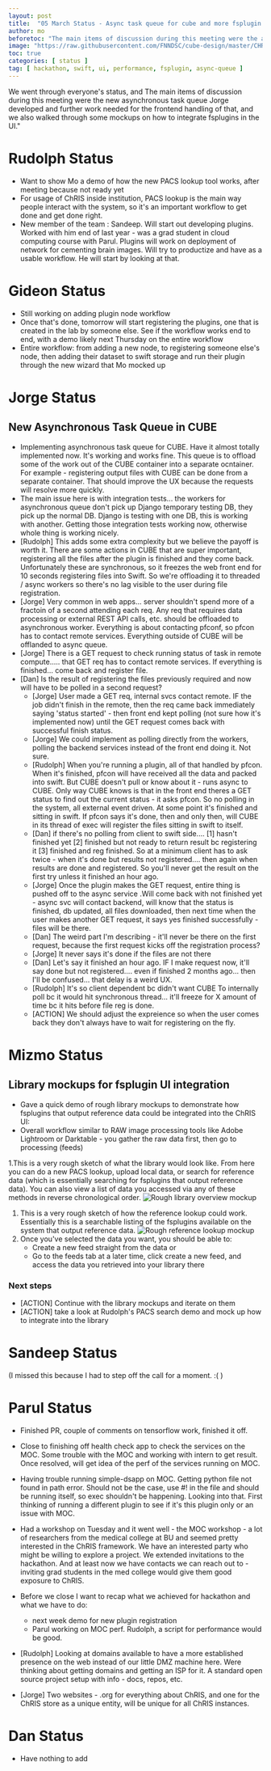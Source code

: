 ```yaml
---
layout: post
title:  "05 March Status - Async task queue for cube and more fsplugin UX discussion"
author: mo
beforetoc: "The main items of discussion during this meeting were the asynchronous task queue Jorge has been working on for cube and a discussion of how to integrate fsplugins into the UI."
image: "https://raw.githubusercontent.com/FNNDSC/cube-design/master/CHRIS-UI/PNG/library/references_rough_5mar2020.png"
toc: true
categories: [ status ]
tag: [ hackathon, swift, ui, performance, fsplugin, async-queue ] 
---
```


We went through everyone's status, and The main items of discussion during this meeting were the new asynchronous task queue Jorge developed and further work needed for the frontend handling of that, and we also walked through some mockups on how to integrate fsplugins in the UI."

# Rudolph Status #

- Want to show Mo a demo of how the new PACS lookup tool works, after meeting because not ready yet
- For usage of ChRIS inside institution, PACS lookup is the main way people interact with the system, so it's an important workflow to get done and get done right.
- New member of the team : Sandeep. Will start out developing plugins. Worked with him end of last year - was a grad student in cloud computing course with Parul. Plugins will work on deployment of network for cementing brain images. Will try to productize and have as a usable workflow. He will start by looking at that. 

# Gideon Status #

- Still working on adding plugin node workflow
- Once that's done, tomorrow will start registering the plugins, one that is created in the lab by someone else. See if the workflow works end to end, with a demo likely next Thursday on the entire workflow
- Entire workflow: from adding a new node, to registering someone else's node, then adding their dataset to swift storage and run their plugin through the new wizard that Mo mocked up

# Jorge Status #

## New Asynchronous Task Queue in CUBE ##

- Implementing asynchronous task queue for CUBE. Have it almost totally implemented now. It's working and works fine. This queue is to offload some of the work out of the CUBE container into a separate ocntainer. For example - registering output files with CUBE can be done from a separate container. That should improve the UX because the requests will resolve more quickly. 
- The main issue here is with integration tests... the workers for asynchronous queue don't pick up Django temporary testing DB, they pick up the normal DB. Django is testing with one DB, this is working with another. Getting those integration tests working now, otherwise whole thing is working nicely.
- [Rudolph] This adds some extra complexity but we believe the payoff is worth it. There are some actions in CUBE that are super important, registering all the files after the plugin is finished and they come back. Unfortunately these are synchronous, so it freezes the web front end for 10 seconds registering files into Swift. So we're offloading it to threaded / async workers so there's no lag visible to the user during file registration. 
- [Jorge] Very common in web apps... server shouldn't spend more of a fractoin of a second attending each req. Any req that requires data processing or external REST API calls, etc. should be offloaded to asynchronous worker. Everything is about contacting pfconf, so pfcon has to contact remote services. Everything outside of CUBE will be offlanded to async queue.
- [Jorge] There is a GET request to check running status of task in remote compute..... that GET req has to contact remote services. If everything is finished... come back and register file. 
- [Dan] Is the result of registering the files previously required and now will have to be polled in a second request?
  - [Jorge] User made a GET req, internal svcs contact remote. IF the job didn't finish in the remote, then the req came back immediately saying 'status started' - then front end kept polling (not sure how it's implemented now) until the GET request comes back with successful finish status. 
  - [Jorge] We could implement as polling directly from the workers, polling the backend services instead of the front end doing it. Not sure.
  - [Rudolph] When you're running a plugin, all of that handled by pfcon. When it's finished, pfcon will have received all the data and packed into swift. But CUBE doesn't pull or know about it - runs async to CUBE. Only way CUBE knows is that in the front end theres a GET status to find out the current status - it asks pfcon. So no polling in the system, all external event driven. At some point it's finished and sitting in swift. If pfcon says it's done, then and only then, will CUBE in its thread of exec will register the files sitting in swift to itself. 
  - [Dan] if there's no polling from client to swift side.... [1] hasn't finished yet [2] finished but not ready to return result bc registering it [3] finished and reg finished. So at a minimum client has to ask twice - when it's done but results not registered.... then again when results are done and registered. So you'll never get the result on the first try unless it finished an hour ago.
   - [Jorge] Once the plugin makes the GET request, entire thing is pushed off to the async service .Will come back with not finished yet - async svc will contact backend, will know that the status is finished, db updated, all files downloaded, then next time when the user makes another GET request, it says yes finished successfully - files will be there.
   - [Dan] The weird part I'm describing - it'll never be there on the first request, because the first request kicks off the registration process?
   - [Jorge] It never says it's done if the files are not there
   - [Dan] Let's say it finished an hour ago. IF I make request now, it'll say done but not registered.... even if finished 2 months ago... then I'll be confused... that delay is a weird UX. 
   - [Rudolph] It's so client dependent bc didn't want CUBE To internally poll bc it would hit synchronous thread... it'll freeze for X amount of time bc it hits before file reg is done. 
   - [ACTION] We should adjust the expreience so when the user comes back they don't always have to wait for registering on the fly. 

# Mizmo Status #

## Library mockups for fsplugin UI integration ##

- Gave a quick demo of rough library mockups to demonstrate how fsplugins that output reference data could be integrated into the ChRIS UI:
- Overall workflow similar to RAW image processing tools like Adobe Lightroom or Darktable - you gather the raw data first, then go to processing (feeds)

1.This is a very rough sketch of what the library would look like. From here you can do a new PACS lookup, upload local data, or search for reference data (which is essentially searching for fsplugins that output reference data). You can also view a list of data you accessed via any of these methods in reverse chronological order. ![Rough library overview mockup](https://raw.githubusercontent.com/FNNDSC/cube-design/master/CHRIS-UI/PNG/library/library_rough_5mar2020.png)
1. This is a very rough sketch of how the reference lookup could work. Essentially this is a searchable listing of the fsplugins available on the system that output reference data. ![Rough reference lookup mockup](https://raw.githubusercontent.com/FNNDSC/cube-design/master/CHRIS-UI/PNG/library/references_rough_5mar2020.png)
1. Once you've selected the data you want, you should be able to:
   - Create a new feed straight from the data or
   - Go to the feeds tab at a later time, click create a new feed, and access the data you retrieved into your library there
   
### Next steps ###  
- [ACTION] Continue with the library mockups and iterate on them
- [ACTION] take a look at Rudolph's PACS search demo and mock up how to integrate into the library

# Sandeep Status #
(I missed this because I had to step off the call for a moment. :( )

# Parul Status #

- Finished PR, couple of comments on tensorflow work, finished it off.
- Close to finishing off health check app to check the services on the MOC. Some trouble with the MOC and working with intern to get result. Once resolved, will get idea of the perf of the services running on MOC.
- Having trouble running simple-dsapp on MOC. Getting python file not found in path error. Should not be the case, use #! in the file and should be running itself, so exec shouldn't be happening. Looking into that. First thinking of running a different plugin to see if it's this plugin only or an issue with MOC. 
- Had a workshop on Tuesday and it went well - the MOC workshop - a lot of researchers from the medical college at BU and seemed pretty interested in the ChRIS framework. We have an interested party who might be willing to explore a project. We extended invitations to the hackathon. And at least now we have contacts we can reach out to - inviting grad students in the med college would give them good exposure to ChRIS.
- Before we close I want to recap what we achieved for hackathon and what we have to do:
   - next week demo for new plugin registration
   - Parul working on MOC perf. Rudolph, a script for performance would be good. 

- [Rudolph] Looking at domains available to have a more established presence on the web instead of our little DMZ machine here. Were thinking about getting domains and getting an ISP for it. A standard open source project setup with info - docs, repos, etc. 
- [Jorge] Two websites - .org for everything about ChRIS, and one for the ChRIS store as a unique entity, will be unique for all ChRIS instances. 

# Dan Status #

- Have nothing to add
